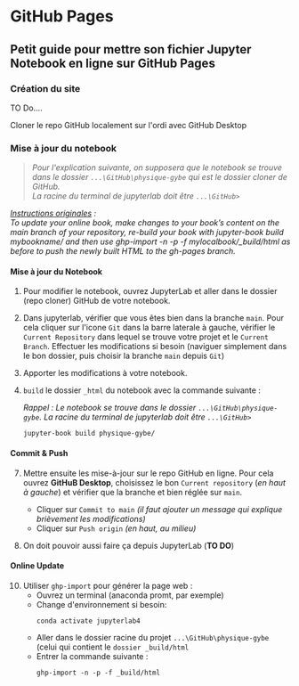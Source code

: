 # GitHub Pages

## Petit guide pour mettre son fichier Jupyter Notebook en ligne sur GitHub Pages

### Création du site

TO Do....

Cloner le repo GitHub localement sur l'ordi avec GitHub Desktop


### Mise à jour du notebook
> *Pour l'explication suivante, on supposera que le notebook se trouve dans le dossier `...\GitHub\physique-gybe` qui est le dossier cloner de GitHub.\
> La racine du terminal de jupyterlab doit être `...\GitHub>`*

*[Instructions originales](https://jupyterbook.org/en/stable/start/publish.html) :\
To update your online book, make changes to your book’s content on the main branch of your repository, re-build your book with jupyter-book build mybookname/ and then use ghp-import -n -p -f mylocalbook/_build/html as before to push the newly built HTML to the gh-pages branch.*

#### Mise à jour du Notebook
1. Pour modifier le notebook, ouvrez JupyterLab et aller dans le dossier (repo cloner) GitHub de votre notebook.
2. Dans jupyterlab, vérifier que vous êtes bien dans la branche `main`. Pour cela cliquer sur l'icone `Git` dans la barre laterale à gauche, vérifier le `Current Repository` dans lequel se trouve votre projet et le `Current Branch`. Effectuer les modifications si besoin (naviguer simplement dans le bon dossier, puis choisir la branche `main` depuis `Git`)
4. Apporter les modifications à votre notebook.
5. `build` le dossier `_html` du  notebook avec la commande suivante :
   
   *Rappel : Le notebook se trouve dans le dossier `...\GitHub\physique-gybe`. La racine du terminal de jupyterlab doit être `...\GitHub>`*
   ```none
   jupyter-book build physique-gybe/
   ```
#### Commit & Push
7. Mettre ensuite les mise-à-jour sur le repo GitHub en ligne. Pour cela ouvrez **GitHuB Desktop**, choisissez le bon `Current repository` (*en haut à gauche*) et vérifier que la branche et bien réglée sur `main`.
   - Cliquer sur `Commit to main` *(il faut ajouter un message qui explique brièvement les modifications)*
   - Cliquer sur `Push origin` *(en haut, au milieu)*

8. On doit pouvoir aussi faire ça depuis JupyterLab (**TO DO**)

#### Online Update
10. Utiliser `ghp-import` pour générer la page web :
    - Ouvrez un terminal (anaconda promt, par exemple)
    - Change d'environnement si besoin:
      ```none
      conda activate jupyterlab4
      ```
    - Aller dans le dossier racine du projet `...\GitHub\physique-gybe` (celui qui contient le `dossier _build/html`
    - Entrer la commande suivante :
      ```
      ghp-import -n -p -f _build/html
      ```


